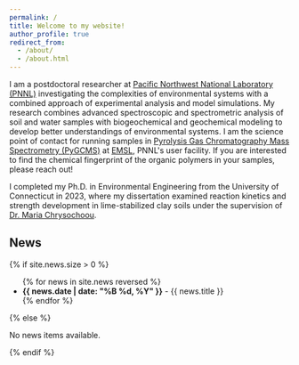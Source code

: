 ```yaml
---
permalink: /
title: Welcome to my website!
author_profile: true
redirect_from: 
  - /about/
  - /about.html
---
```


I am a postdoctoral researcher at [Pacific Northwest National Laboratory (PNNL)](https://www.pnnl.gov/) investigating the complexities of environmental systems with a combined approach of experimental analysis and model simulations. My research combines advanced spectroscopic and spectrometric analysis of soil and water samples with biogeochemical and geochemical modeling to develop better understandings of environmental systems. I am the science point of contact for running samples in [Pyrolysis Gas Chromatography Mass Spectrometry (PyGCMS)](https://www.emsl.pnnl.gov/science/instruments-resources/pyrolysis-gas-chromatography-mass-spectrometry) at [EMSL](https://www.emsl.pnnl.gov/), PNNL's user facility. If you are interested to find the chemical fingerprint of the organic polymers in your samples, please reach out! 

I completed my Ph.D. in Environmental Engineering from the University of Connecticut in 2023, where my dissertation examined reaction kinetics and strength development in lime-stabilized clay soils under the supervision of  [Dr. Maria Chrysochoou](https://engineering.missouri.edu/faculty/marisa-chrysochoou/).

## News

{% if site.news.size > 0 %}
<ul>
  {% for news in site.news reversed %}
  <li><strong>{{ news.date | date: "%B %d, %Y" }}</strong> - {{ news.title }}</li>
  {% endfor %}
</ul>
{% else %}
<p>No news items available.</p>
{% endif %}


